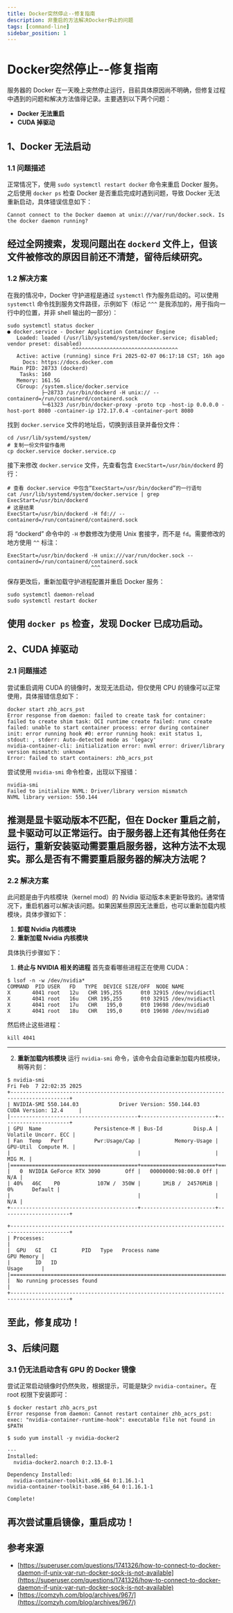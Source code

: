 ```yaml
---
title: Docker突然停止--修复指南
description: 非重启的方法解决Docker停止的问题
tags: [command-line]
sidebar_position: 1
---
```


# Docker突然停止--修复指南

服务器的 Docker 在一天晚上突然停止运行，目前具体原因尚不明确，但修复过程中遇到的问题和解决方法值得记录。主要遇到以下两个问题：
- **Docker 无法重启** 
- **CUDA 掉驱动**

## 1、Docker 无法启动

### 1.1 问题描述
正常情况下，使用 `sudo systemctl restart docker` 命令来重启 Docker 服务。之后使用 `docker ps` 检查 Docker 是否重启完成时遇到问题，导致 Docker 无法重新启动，具体错误信息如下：
```plaintext
Cannot connect to the Docker daemon at unix:///var/run/docker.sock. Is the docker daemon running?
```
经过全网搜索，发现问题出在 `dockerd` 文件上，但该文件被修改的原因目前还不清楚，留待后续研究。
---

### 1.2 解决方案
在我的情况中，Docker 守护进程是通过 `systemctl` 作为服务启动的。可以使用 `systemctl` 命令找到服务文件路径，示例如下（标记 `^^^` 是我添加的，用于指向一行中的位置，并非 shell 输出的一部分）：
```plaintext
sudo systemctl status docker
● docker.service - Docker Application Container Engine
   Loaded: loaded (/usr/lib/systemd/system/docker.service; disabled; vendor preset: disabled)
                     ^^^^^^^^^^^^^^^^^^^^^^^^^^^^^^^^^^
   Active: active (running) since Fri 2025-02-07 06:17:18 CST; 16h ago
     Docs: https://docs.docker.com
 Main PID: 28733 (dockerd)
    Tasks: 160
   Memory: 161.5G
   CGroup: /system.slice/docker.service
           ├─28733 /usr/bin/dockerd -H unix:// --containerd=/run/containerd/containerd.sock
           └─61323 /usr/bin/docker-proxy -proto tcp -host-ip 0.0.0.0 -host-port 8080 -container-ip 172.17.0.4 -container-port 8080
```
找到 `docker.service` 文件的地址后，切换到该目录并备份文件：
```plaintext
cd /usr/lib/systemd/system/
# 复制一份文件留作备用
cp docker.service docker.service.cp
```
接下来修改 `docker.service` 文件，先查看包含 `ExecStart=/usr/bin/dockerd` 的行：
```plaintext
# 查看 docker.service 中包含“ExecStart=/usr/bin/dockerd”的一行语句
cat /usr/lib/systemd/system/docker.service | grep ExecStart=/usr/bin/dockerd
# 这是结果
ExecStart=/usr/bin/dockerd -H fd:// --containerd=/run/containerd/containerd.sock
```
将 “dockerd” 命令中的 `-H` 参数修改为使用 Unix 套接字，而不是 `fd`。需要修改的地方使用 `^^` 标注：
```plaintext
ExecStart=/usr/bin/dockerd -H unix:///var/run/docker.sock --containerd=/run/containerd/containerd.sock
                           ^^^
```
保存更改后，重新加载守护进程配置并重启 Docker 服务：
```plaintext
sudo systemctl daemon-reload
sudo systemctl restart docker
```
使用 `docker ps` 检查，发现 Docker 已成功启动。
---

## 2、CUDA 掉驱动

### 2.1 问题描述
尝试重启调用 CUDA 的镜像时，发现无法启动，但仅使用 CPU 的镜像可以正常使用，具体报错信息如下：
```plaintext
docker start zhb_acrs_pst
Error response from daemon: failed to create task for container: failed to create shim task: OCI runtime create failed: runc create failed: unable to start container process: error during container init: error running hook #0: error running hook: exit status 1, stdout: , stderr: Auto-detected mode as 'legacy'
nvidia-container-cli: initialization error: nvml error: driver/library version mismatch: unknown
Error: failed to start containers: zhb_acrs_pst
```
尝试使用 `nvidia-smi` 命令检查，出现以下报错：
```plaintext
nvidia-smi 
Failed to initialize NVML: Driver/library version mismatch
NVML library version: 550.144
```
推测是显卡驱动版本不匹配，但在 Docker 重启之前，显卡驱动可以正常运行。由于服务器上还有其他任务在运行，重新安装驱动需要重启服务器，这种方法不太现实。那么是否有不需要重启服务器的解决方法呢？
---

### 2.2 解决方案
此问题是由于内核模块（kernel mod）的 Nvidia 驱动版本未更新导致的。通常情况下，重启机器可以解决该问题。如果因某些原因无法重启，也可以重新加载内核模块，具体步骤如下：
1. **卸载 Nvidia 内核模块**
2. **重新加载 Nvidia 内核模块**

具体执行步骤如下：
1. **终止与 NVIDIA 相关的进程**
首先查看哪些进程正在使用 CUDA：
```plaintext
$ lsof -n -w /dev/nvidia*
COMMAND  PID USER   FD   TYPE  DEVICE SIZE/OFF  NODE NAME
X       4041 root   12u   CHR 195,255      0t0 32915 /dev/nvidiactl
X       4041 root   16u   CHR 195,255      0t0 32915 /dev/nvidiactl
X       4041 root   17u   CHR   195,0      0t0 19698 /dev/nvidia0
X       4041 root   18u   CHR   195,0      0t0 19698 /dev/nvidia0
```
然后终止这些进程：
```plaintext
kill 4041
```

--- 
2. **重新加载内核模块**
运行 `nvidia-smi` 命令，该命令会自动重新加载内核模块，稍等片刻：
```plaintext
$ nvidia-smi
Fri Feb  7 22:02:35 2025       
+-----------------------------------------------------------------------------------------+
| NVIDIA-SMI 550.144.03             Driver Version: 550.144.03     CUDA Version: 12.4     |
|-----------------------------------------+------------------------+----------------------+
| GPU  Name                 Persistence-M | Bus-Id          Disp.A | Volatile Uncorr. ECC |
| Fan  Temp   Perf          Pwr:Usage/Cap |           Memory-Usage | GPU-Util  Compute M. |
|                                         |                        |               MIG M. |
|=========================================+========================+======================|
|   0  NVIDIA GeForce RTX 3090        Off |   00000000:98:00.0 Off |                  N/A |
| 40%   46C    P0            107W /  350W |       1MiB /  24576MiB |      0%      Default |
|                                         |                        |                  N/A |
+-----------------------------------------+------------------------+----------------------+
                                                                                         
+-----------------------------------------------------------------------------------------+
| Processes:                                                                              |
|  GPU   GI   CI        PID   Type   Process name                              GPU Memory |
|        ID   ID                                                               Usage      |
|=========================================================================================|
|  No running processes found                                                             |
+-----------------------------------------------------------------------------------------+
```
至此，修复成功！
---
## 3、后续问题

### 3.1 仍无法启动含有 GPU 的 Docker 镜像
尝试正常启动镜像时仍然失败，根据提示，可能是缺少 `nvidia-container`。在 root 权限下安装即可：
```plaintext
$ docker restart zhb_acrs_pst 
Error response from daemon: Cannot restart container zhb_acrs_pst: exec: "nvidia-container-runtime-hook": executable file not found in $PATH
```
```plaintext
$ sudo yum install -y nvidia-docker2

···
Installed:
  nvidia-docker2.noarch 0:2.13.0-1                                                                                                                                                                                                                           

Dependency Installed:
  nvidia-container-toolkit.x86_64 0:1.16.1-1                                                                                 nvidia-container-toolkit-base.x86_64 0:1.16.1-1                                                                                

Complete!
```
再次尝试重启镜像，重启成功！
---
## 参考来源
- [https://superuser.com/questions/1741326/how-to-connect-to-docker-daemon-if-unix-var-run-docker-sock-is-not-available](https://superuser.com/questions/1741326/how-to-connect-to-docker-daemon-if-unix-var-run-docker-sock-is-not-available)
- [https://comzyh.com/blog/archives/967/](https://comzyh.com/blog/archives/967/)